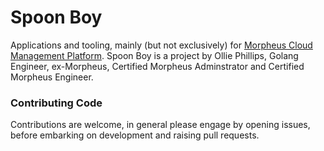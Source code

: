 # Spoon Boy

Applications and tooling, mainly (but not exclusively) for [Morpheus Cloud Management Platform](https://morpheusdata.com). Spoon Boy is a project by Ollie Phillips, Golang Engineer, ex-Morpheus, Certified Morpheus Adminstrator and Certified Morpheus Engineer. 

### Contributing Code
Contributions are welcome, in general please engage by opening issues, before embarking on development and raising pull requests.


